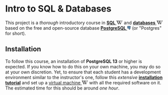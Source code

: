 # Intro to SQL & Databases

This project is a *thorough* introductory course
    in **[SQL <img height="12" style="display: inline-block" src="static/link/to_wiki.png">](https://en.wikipedia.org/wiki/SQL)**
    and **[databases <img height="12" style="display: inline-block" src="static/link/to_wiki.png">](https://en.wikipedia.org/wiki/Database)**
    based on the free and open-source database **[PostgreSQL <img height="12" style="display: inline-block" src="static/link/to_postgres.png">](https://www.postgresql.org/)** (or "Postgres" for short).


## Installation

To follow this course, an installation of **PostgreSQL 13** or higher is expected.
If you know how to do this on your own machine,
    you may do so at your own discretion.
Yet, to ensure that
    each student has a development environment
    similar to the instructor's one,
    follow this *extensive* **[installation tutorial](INSTALL.md)**
    and set up a [virtual machine <img height="12" style="display: inline-block" src="static/link/to_wiki.png">](https://en.wikipedia.org/wiki/Virtual_machine)
    with all the required software on it.
The estimated time for this should be around *one hour*.

